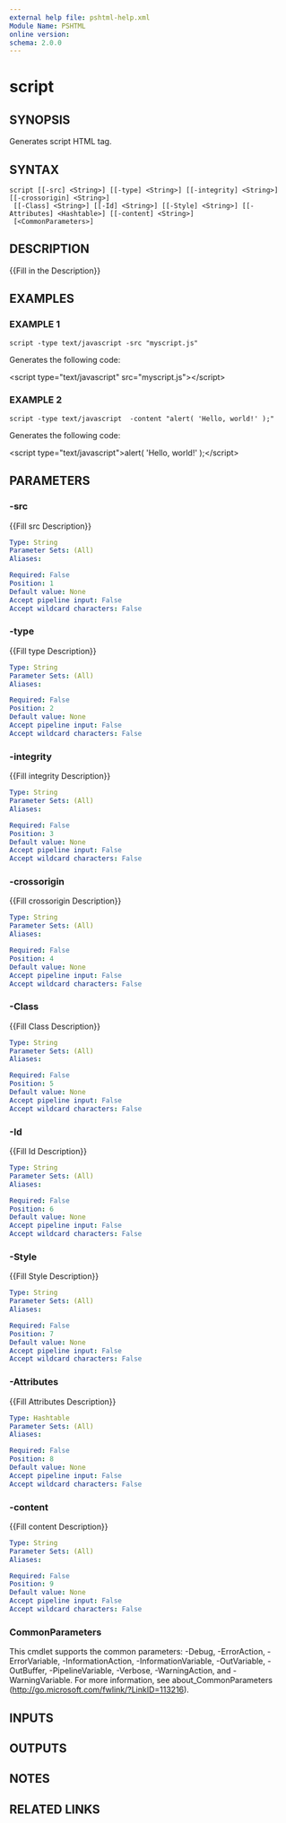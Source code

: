 ```yaml
---
external help file: pshtml-help.xml
Module Name: PSHTML
online version:
schema: 2.0.0
---
```


# script

## SYNOPSIS
Generates script HTML tag.

## SYNTAX

```
script [[-src] <String>] [[-type] <String>] [[-integrity] <String>] [[-crossorigin] <String>]
 [[-Class] <String>] [[-Id] <String>] [[-Style] <String>] [[-Attributes] <Hashtable>] [[-content] <String>]
 [<CommonParameters>]
```

## DESCRIPTION
{{Fill in the Description}}

## EXAMPLES

### EXAMPLE 1
```
script -type text/javascript -src "myscript.js"
```

Generates the following code:

\<script type="text/javascript" src="myscript.js"\>\</script\>

### EXAMPLE 2
```
script -type text/javascript  -content "alert( 'Hello, world!' );"
```

Generates the following code:

\<script type="text/javascript"\>alert( 'Hello, world!' );\</script\>

## PARAMETERS

### -src
{{Fill src Description}}

```yaml
Type: String
Parameter Sets: (All)
Aliases:

Required: False
Position: 1
Default value: None
Accept pipeline input: False
Accept wildcard characters: False
```

### -type
{{Fill type Description}}

```yaml
Type: String
Parameter Sets: (All)
Aliases:

Required: False
Position: 2
Default value: None
Accept pipeline input: False
Accept wildcard characters: False
```

### -integrity
{{Fill integrity Description}}

```yaml
Type: String
Parameter Sets: (All)
Aliases:

Required: False
Position: 3
Default value: None
Accept pipeline input: False
Accept wildcard characters: False
```

### -crossorigin
{{Fill crossorigin Description}}

```yaml
Type: String
Parameter Sets: (All)
Aliases:

Required: False
Position: 4
Default value: None
Accept pipeline input: False
Accept wildcard characters: False
```

### -Class
{{Fill Class Description}}

```yaml
Type: String
Parameter Sets: (All)
Aliases:

Required: False
Position: 5
Default value: None
Accept pipeline input: False
Accept wildcard characters: False
```

### -Id
{{Fill Id Description}}

```yaml
Type: String
Parameter Sets: (All)
Aliases:

Required: False
Position: 6
Default value: None
Accept pipeline input: False
Accept wildcard characters: False
```

### -Style
{{Fill Style Description}}

```yaml
Type: String
Parameter Sets: (All)
Aliases:

Required: False
Position: 7
Default value: None
Accept pipeline input: False
Accept wildcard characters: False
```

### -Attributes
{{Fill Attributes Description}}

```yaml
Type: Hashtable
Parameter Sets: (All)
Aliases:

Required: False
Position: 8
Default value: None
Accept pipeline input: False
Accept wildcard characters: False
```

### -content
{{Fill content Description}}

```yaml
Type: String
Parameter Sets: (All)
Aliases:

Required: False
Position: 9
Default value: None
Accept pipeline input: False
Accept wildcard characters: False
```

### CommonParameters
This cmdlet supports the common parameters: -Debug, -ErrorAction, -ErrorVariable, -InformationAction, -InformationVariable, -OutVariable, -OutBuffer, -PipelineVariable, -Verbose, -WarningAction, and -WarningVariable.
For more information, see about_CommonParameters (http://go.microsoft.com/fwlink/?LinkID=113216).

## INPUTS

## OUTPUTS

## NOTES

## RELATED LINKS
